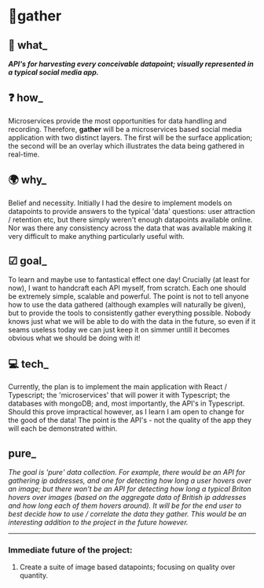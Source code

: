 # 🚀gather

## 🍎 what\_

**_API's for harvesting every conceivable datapoint; visually represented in a typical social media app._**

## ❓ how\_

Microservices provide the most opportunities for data handling and recording. Therefore, **gather** will be a microservices based social media application with two distinct layers. The first will be the surface application; the second will be an overlay which illustrates the data being gathered in real-time.

## 🌍 why\_

Belief and necessity. Initially I had the desire to implement models on datapoints to provide answers to the typical 'data' questions: user attraction / retention etc, but there simply weren't enough datapoints available online. Nor was there any consistency across the data that was available making it very difficult to make anything particularly useful with.

## ☑ goal\_

To learn and maybe use to fantastical effect one day! Crucially (at least for now), I want to handcraft each API myself, from scratch. Each one should be extremely simple, scalable and powerful. The point is not to tell anyone how to use the data gathered (although examples will naturally be given), but to provide the tools to consistently gather everything possible. Nobody knows just what we will be able to do with the data in the future, so even if it seams useless today we can just keep it on simmer untill it becomes obvious what we should be doing with it!

## 💻 tech\_

Currently, the plan is to implement the main application with React / Typescript; the 'microservices' that will power it with Typescript; the databases with mongoDB; and, most importantly, the API's in Typescript. Should this prove impractical however, as I learn I am open to change for the good of the data! The point is the API's - not the quality of the app they will each be demonstrated within.

## pure\_

_The goal is 'pure' data collection. For example, there would be an API for gathering ip addresses, and one for detecting how long a user hovers over an image; but there won't be an API for detecting how long a typical Briton hovers over images (based on the aggregate data of British ip addresses and how long each of them hovers around). It will be for the end user to best decide how to use / correlate the data they gather. This would be an interesting addition to the project in the future however._

---

### Immediate future of the project:

1. Create a suite of image based datapoints; focusing on quality over quantity.

 